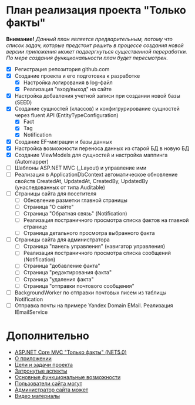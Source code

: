 # План реализация проекта "Только факты"

**Внимание!** *Данный план является предварительным, потому что список задач, которые предстоит решить в процессе создания новой версии приложения может подвергнуться существенной переработки. По мере создания функциональности план будет пересмотрен.*

* [x] Регистрация репозитория github.com
* [x] Создание проекта и его подготовка к разработке
    * [x] Настройка логирования в log-файл
    * [x] Реализация "вход/выход" на сайте
* [x] Настройка добавления учетной записи при создании новой базы (SEED)
* [x] Создание сущностей (классов) и конфигрурирование сущностей через fluent API (EntityTypeConfiguration)
    * [x] Fact
    * [x] Tag
    * [x] Notification
* [x] Создание EF-миграции и базы данных
* [x] Настройка возможности переноса данных из старой БД в новую БД
* [x] Создание ViewModels для сущностей и настройка маппинга (Automapper)
* [ ] Шаблоны ASP.NET MVC (_Layout) и управление ими
* [ ] Реализация в ApplicationDbContext автоматическое обновление свойств CreatedAt, UpdatedAt, CreatedBy, UpdatedBy (унаследованных от типа Auditable)
* [ ] Страницы сайта для посетителя
    * [ ] Обновление разметки главной страницы
    * [ ] Страница "О сайте"
    * [ ] Страница "Обратная связь" (Notification)
    * [ ] Реализация постраничного просмотра списка фактов на главной странице
    * [ ] Страница детального просмотра выбранного факта
* [ ] Страницы сайта для администратора
    * [ ] Страница "панель управления" (навигатор управления)
    * [ ] Реализация постраничного просмотра списка сообщений (Notification)
    * [ ] Страница "добавление факта"
    * [ ] Страница "редактирования факта"
    * [ ] Страница "удаления факта"
    * [ ] Страница "отправки почтового сообщения"
* [ ] BackgroundWorker по отправки почтовых писем из таблицы Notification
* [ ] Отправка почты на примере Yandex Domain EMail. Реализация IEmailService

# Дополнительно
* [ASP.NET Core MVC "Только факты" (NET5.0)](https://github.com/Calabonga/Facts/wiki)
* [О приложении](https://github.com/Calabonga/Facts/wiki/%D0%9E-%D0%BF%D1%80%D0%B8%D0%BB%D0%BE%D0%B6%D0%B5%D0%BD%D0%B8%D0%B8)
* [Цели и задачи проекта](https://github.com/Calabonga/Facts/wiki/%D0%A6%D0%B5%D0%BB%D0%B8-%D0%B8-%D0%B7%D0%B0%D0%B4%D0%B0%D1%87%D0%B8-%D0%BF%D1%80%D0%BE%D0%B5%D0%BA%D1%82%D0%B0)
* [Затронутые аспекты](https://github.com/Calabonga/Facts/wiki/%D0%97%D0%B0%D1%82%D1%80%D0%BE%D0%BD%D1%83%D1%82%D1%8B%D0%B5-%D0%B0%D1%81%D0%BF%D0%B5%D0%BA%D1%82%D1%8B)
* [Основные функциональные возможности](https://github.com/Calabonga/Facts/wiki/%D0%9E%D1%81%D0%BD%D0%BE%D0%B2%D0%BD%D1%8B%D0%B5-%D1%84%D1%83%D0%BD%D0%BA%D1%86%D0%B8%D0%BE%D0%BD%D0%B0%D0%BB%D1%8C%D0%BD%D1%8B%D0%B5-%D0%B2%D0%BE%D0%B7%D0%BC%D0%BE%D0%B6%D0%BD%D0%BE%D1%81%D1%82%D0%B8)
* [Пользователи сайта могут](https://github.com/Calabonga/Facts/wiki/%D0%92%D0%BE%D0%B7%D0%BC%D0%BE%D0%B6%D0%BD%D0%BE%D1%81%D1%82%D0%B8-%D0%B4%D0%BB%D1%8F-%D0%BF%D0%BE%D0%BB%D1%8C%D0%B7%D0%BE%D0%B2%D0%B0%D1%82%D0%B5%D0%BB%D1%8F)
* [Администратор сайта может](https://github.com/Calabonga/Facts/wiki/%D0%92%D0%BE%D0%B7%D0%BC%D0%BE%D0%B6%D0%BD%D0%BE%D1%81%D1%82%D0%B8-%D0%B4%D0%BB%D1%8F-%D0%B0%D0%B4%D0%BC%D0%B8%D0%BD%D0%B8%D1%81%D1%82%D1%80%D0%B0%D1%82%D0%BE%D1%80%D0%B0)
* [Видео материалы](https://github.com/Calabonga/Facts/wiki/%D0%92%D0%B8%D0%B4%D0%B5%D0%BE-%D0%BC%D0%B0%D1%82%D0%B5%D1%80%D0%B8%D0%B0%D0%BB%D1%8B)
